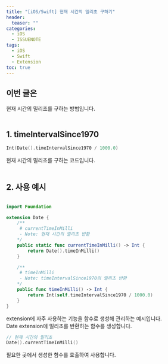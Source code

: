```yaml
---
title: "[iOS/Swift] 현재 시간의 밀리초 구하기"
header:
  teaser: ""
categories:
  - iOS
  - ISSUENOTE
tags:
  - iOS
  - Swift
  - Extension
toc: true
---
```


## 이번 글은 
현재 시간의 밀리초를 구하는 방법입니다.<br><br>

## 1. timeIntervalSince1970

``` swift
Int(Date().timeIntervalSince1970 / 1000.0)
```

현재 시간의 밀리초를 구하는 코드입니다.
<br><br>

## 2. 사용 예시
```swift 

import Foundation

extension Date {
    /**
     # currentTimeInMilli
     - Note: 현재 시간의 밀리초 반환
    */
    public static func currentTimeInMilli() -> Int {
        return Date().timeInMilli()
    }

    /**
     # timeInMilli
     - Note: timeIntervalSince1970의 밀리초 반환
    */
    public func timeInMilli() -> Int {
        return Int(self.timeIntervalSince1970 / 1000.0)
    }
}
```
extension에 자주 사용하는 기능을 함수로 생성해 관리하는 예시입니다.<br>
Date extension에 밀리초를 반환하는 함수를 생성합니다.<br>

```swift
// 현재 시간의 밀리초
Date().currentTimeInMilli()
```
필요한 곳에서 생성한 함수를 호출하여 사용합니다.

<br><br>

